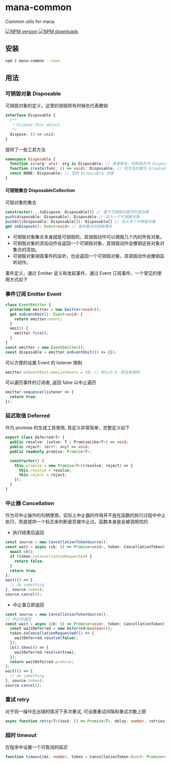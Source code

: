 # mana-common

Common utils for mana.

[![NPM version](https://img.shields.io/npm/v/mana-common.svg?style=flat)](https://npmjs.org/package/mana-common) [![NPM downloads](https://img.shields.io/npm/dm/mana-common.svg?style=flat)](https://npmjs.org/package/mana-common)

## 安装

```bash
npm i mana-common --save
```

## 用法

### 可销毁对象 Disposable

可销毁对象的定义，这里的销毁除有时候也代表撤销

```typescript
interface Disposable {
  /**
   * Dispose this object.
   */
  dispose: () => void;
}
```

提供了一些工具方法

```typescript
namespace Disposable {
  function is(arg: any): arg is Disposable; // 类型断言，判断是否为 Disposable 对象
  function create(func: () => void): Disposable; // 将方法创建为 Disposable 对象
  const NONE: Disposable; // 空的 Disposable 对象
}
```

#### 可销毁集合 DisposableCollection

可毁对象的集合

```typescript
constructor(...toDispose: Disposable[]) // 基于可销毁对象的列表创建
push(disposable: Disposable): Disposable // 加入一个可销毁对象
pushAll(disposable: Disposable[]): Disposable[] // 加入多个可销毁对象
get onDispose(): Event<void> // 监听集合的销毁事件
```

- 可销毁对象集合本身就是可销毁的，其销毁动作可以销毁几个内的所有对象。
- 可销毁对象的添加动作会返回一个可销毁对象，其销毁动作会撤销这些对象对集合的添加。
- 可销毁对象销毁事件的监听，也会返回一个可销毁对象，其销毁动作会撤销监听动作。

事件定义，通过 Emitter 定义和发起事件，通过 Event 订阅事件，一个常见的使用方式如下

### 事件订阅 Emitter Event

```typescript
class EventEmitter {
  protected emitter = new Emitter<void>();
  get onEventEmit(): Event<void> {
    return emitter.event;
  }
  emit() {
    emitter.fire();
  }
}
const emitter = new EventEmitter();
const disposable = emitter.onEventEmit(() => {});
```

可以方便的设置 Event 的 listener 限制

```typescript
emitter.onEventEmit.maxListeners = 10; // 默认为 0，即没有限制
```

可以遍历事件的订阅者, 返回 false 以中止遍历

```typescript
emitter.sequence(listener => {
  return true;
});
```

### 延迟取值 Deferred

作为 promise 的生成工具使用, 其定义非常简单，完整定义如下

```typescript
export class Deferred<T> {
  public resolve: (value: T | PromiseLike<T>) => void;
  public reject: (err?: any) => void;
  public readonly promise: Promise<T>;

  constructor() {
    this.promise = new Promise<T>((resolve, reject) => {
      this.resolve = resolve;
      this.reject = reject;
    });
  }
}
```

### 中止器 Cancellation

作为可中止操作的句柄使用，实际上中止器的作用并不是在函数的执行过程中中止执行，而是提供一个标志来判断是否被中止过，函数本身是会被调用完的.

- 执行结束后返回

```typescript
const source = new CancellationTokenSource();
const wait = async (cb: () => Promise<void>, token: CancellationToken): Promise<boolean> => {
  await cb();
  if (token.isCancellationRequested) {
    return false;
  }
  return true;
};
wait(() => {
  // do something
}, source.token);
source.cancel();
```

- 中止事立即返回

```typescript
const source = new CancellationTokenSource();
// 中止时返回
const wait = async (cb: () => Promise<void>, token: CancellationToken): Promise<boolean> => {
  const waitDeferred = new Deferred<boolean>();
  token.onCancellationRequested(() => {
    waitDeferred.resolve(false);
  });
  cb().then(() => {
    waitDeferred.resolve(true);
  });
  return waitDeferred.promise;
};
wait(() => {
  // do something
}, source.token);
source.cancel();
```

### 重试 retry

对于同一操作在出错的情况下多次重试, 可设置重试间隔和重试次数上限

```typescript
async function retry<T>(task: () => Promise<T>, delay: number, retries: number): Promise<T>;
```

### 超时 timeout

在程序中设置一个可取消的延迟

```typescript
function timeout(ms: number, token = CancellationToken.None): Promise<void>;
```
